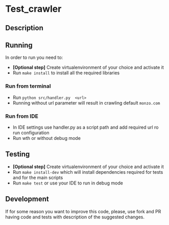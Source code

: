 # Test_crawler

## Description


## Running
In order to run you need to:
- **\[Optional step\]** Create virtualenvironment of your choice and activate it
- Run `make install` to install all the required libraries 
### Run from terminal ###
- Run `python src/handler.py  <url>`
- Running without url parameter will result in crawling default `monzo.com`

### Run from IDE ###
- In IDE settings use handler.py as a script path and add required url ro run configuration 
- Run wth or without debug mode

## Testing
- **\[Optional step\]** Create virtualenvironment of your choice and activate it
- Run `make install-dev` which will install dependencies required for tests and for the main scripts
- Run `make test` or use your IDE to run in debug mode


## Development
If for some reason you want to improve this code, please, use fork and PR having code and tests with description of the suggested changes.
